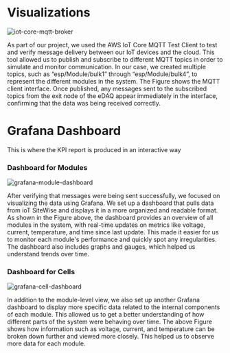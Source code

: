 # Visualizations
![iot-core-mqtt-broker](https://github.com/user-attachments/assets/74363904-9064-404b-ac26-e72fddaddc29)

As part of our project, we used the AWS IoT Core MQTT Test Client to test and verify message delivery between our IoT devices and the cloud. This tool allowed us to publish and subscribe to different MQTT topics in order to simulate and monitor communication. In our case, we created multiple topics, such as “esp/Module/bulk1” through “esp/Module/bulk4”, to represent the different modules in the system. The Figure shows the MQTT client interface. Once published, any messages sent to the subscribed topics from the exit node of the eDAQ appear immediately in the interface, confirming that the data was being received correctly.

# Grafana Dashboard
This is where the KPI report is produced in an interactive way

### Dashboard for Modules
![grafana-module-dashboard](https://github.com/user-attachments/assets/8e873195-3809-4431-b230-d43657b50ef6)

After verifying that messages were being sent successfully, we focused on visualizing the data using Grafana. We set up a dashboard that pulls data from ioT SiteWise and displays it in a more organized and readable format. As shown in the Figure above, the dashboard provides an overview of all modules in the system, with real-time updates on metrics like voltage, current, temperature, and time since last update. This made it easier for us to monitor each module's performance and quickly spot any irregularities. The dashboard also includes graphs and gauges, which helped us understand trends over time.

### Dashboard for Cells
![grafana-cell-dashboard](https://github.com/user-attachments/assets/ecf10432-2906-4592-89b4-ee2909f6f07d)

In addition to the module-level view, we also set up another Grafana dashboard to display more specific data related to the internal components of each module. This allowed us to get a better understanding of how different parts of the system were behaving over time. The above Figure shows how information such as voltage, current, and temperature can be broken down further and viewed more closely. This helped us to observe more data for each module.
